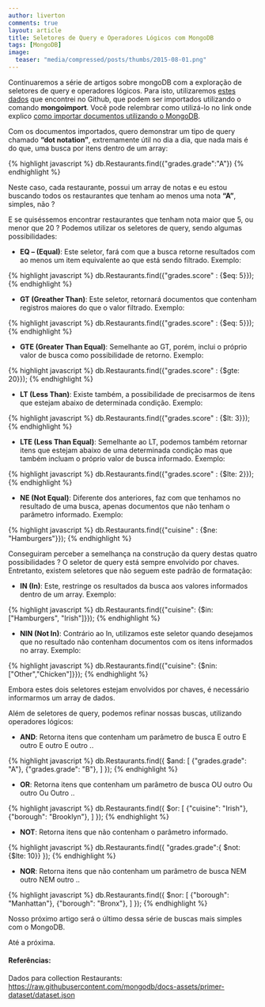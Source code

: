 ```yaml
---
author: liverton
comments: true
layout: article
title: Seletores de Query e Operadores Lógicos com MongoDB
tags: [MongoDB]
image:
  teaser: "media/compressed/posts/thumbs/2015-08-01.png"
---
```


Continuaremos a série de artigos sobre mongoDB com a exploração de seletores de query e operadores lógicos. Para isto, utilizaremos [estes dados][dados-import] que encontrei no Github, que podem ser importados utilizando o comando **mongoimport**. Você pode relembrar como utilizá-lo no link onde explico [como importar documentos utilizando o MongoDB][link-post-importar-documentos].

Com os documentos importados, quero demonstrar um tipo de query chamado **“dot notation”**,  extremamente útil no dia a dia, que nada mais é do que, uma busca por itens dentro de um array:

{% highlight javascript %}
db.Restaurants.find({"grades.grade":"A"})
{% endhighlight %}

Neste caso, cada restaurante, possui um array de notas e eu estou buscando todos os restaurantes que tenham ao menos uma nota **“A”**, simples, não ?

E se quiséssemos encontrar restaurantes que tenham nota maior que 5, ou menor que 20 ? Podemos utilizar os seletores de query, sendo algumas possibilidades:

- **EQ – (Equal)**: Este seletor, fará com que a busca retorne resultados com ao menos um item equivalente ao que está sendo filtrado. Exemplo:

{% highlight javascript %}
db.Restaurants.find({"grades.score" : {$eq: 5}});
{% endhighlight %}

- **GT (Greather Than)**: Este seletor, retornará documentos que contenham registros maiores do que o valor filtrado. Exemplo:

{% highlight javascript %}
db.Restaurants.find({"grades.score" : {$eq: 5}});
{% endhighlight %}

- **GTE (Greater Than Equal)**: Semelhante ao GT, porém, inclui o próprio valor de busca como possibilidade de retorno. Exemplo:

{% highlight javascript %}
db.Restaurants.find({"grades.score" : {$gte: 20}});
{% endhighlight %}

- **LT (Less Than)**: Existe também, a possibilidade de precisarmos de itens que estejam abaixo de determinada condição. Exemplo:

{% highlight javascript %}
db.Restaurants.find({"grades.score" : {$lt: 3}});
{% endhighlight %}

- **LTE (Less Than Equal)**: Semelhante ao LT, podemos também retornar itens que estejam abaixo de uma determinada condição mas que também incluam o próprio valor de busca informado. Exemplo:

{% highlight javascript %}
db.Restaurants.find({"grades.score" : {$lte: 2}});
{% endhighlight %}

- **NE (Not Equal)**: Diferente dos anteriores, faz com que tenhamos no resultado de uma busca, apenas documentos que não tenham o parâmetro informado. Exemplo:

{% highlight javascript %}
db.Restaurants.find({"cuisine" : {$ne: "Hamburgers"}});
{% endhighlight %}

Conseguiram perceber a semelhança na construção da query destas quatro possibilidades  ? O seletor de query está sempre envolvido por chaves. Entretanto, existem seletores que não seguem este padrão de formatação:

- **IN (In)**: Este, restringe os resultados da busca aos valores informados dentro de um array. Exemplo:

{% highlight javascript %}
db.Restaurants.find({"cuisine": {$in:["Hamburgers", "Irish"]}});
{% endhighlight %}

- **NIN (Not In)**: Contrário ao In, utilizamos este seletor quando desejamos que no resultado não contenham documentos com os itens informados no array. Exemplo:

{% highlight javascript %}
db.Restaurants.find({"cuisine": {$nin: ["Other","Chicken"]}});
{% endhighlight %}

Embora estes dois seletores estejam envolvidos por chaves, é necessário informarmos um array de dados.

Além de seletores de query, podemos refinar nossas buscas, utilizando operadores lógicos:

- **AND**: Retorna itens que contenham um parâmetro de busca E outro E outro E outro E outro ..

{% highlight javascript %}
db.Restaurants.find({
	$and: [
    	{"grades.grade": "A"},
        {"grades.grade": "B"},
    ]
});
{% endhighlight %}

- **OR**: Retorna itens que contenham um parâmetro de busca OU outro Ou outro Ou Outro ..

{% highlight javascript %}
db.Restaurants.find({
	$or: [
    	{"cuisine": "Irish"},
        {"borough": "Brooklyn"},
    ]
});
{% endhighlight %}

- **NOT**: Retorna itens que não contenham o parâmetro informado.

{% highlight javascript %}
db.Restaurants.find({
	"grades.grade":{ $not: {$lte: 10}}
});
{% endhighlight %}

- **NOR**: Retorna itens que não contenham um parâmetro de busca NEM outro NEM outro ..

{% highlight javascript %}
db.Restaurants.find({
	$nor: [
    	{"borough": "Manhattan"},
        {"borough": "Bronx"},
    ]
});
{% endhighlight %}

Nosso próximo artigo será o último dessa série de buscas mais simples com o MongoDB.

Até a próxima.

#### **Referências:**

Dados para collection Restaurants: https://raw.githubusercontent.com/mongodb/docs-assets/primer-dataset/dataset.json

[dados-import]: https://raw.githubusercontent.com/mongodb/docs-assets/primer-dataset/dataset.json

[link-post-importar-documentos]: /mongodb/como-importar-documentos-para-o-mongodb/

